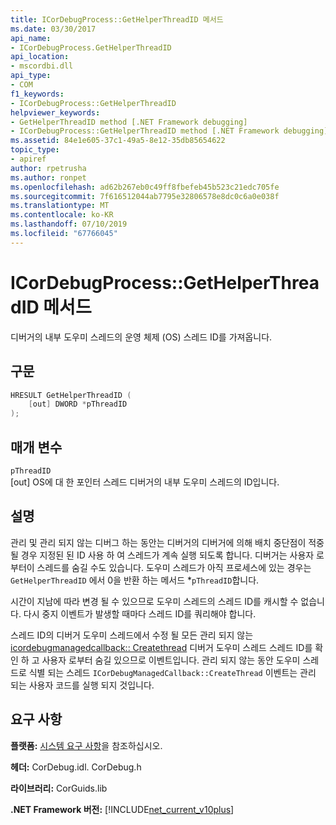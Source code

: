 ```yaml
---
title: ICorDebugProcess::GetHelperThreadID 메서드
ms.date: 03/30/2017
api_name:
- ICorDebugProcess.GetHelperThreadID
api_location:
- mscordbi.dll
api_type:
- COM
f1_keywords:
- ICorDebugProcess::GetHelperThreadID
helpviewer_keywords:
- GetHelperThreadID method [.NET Framework debugging]
- ICorDebugProcess::GetHelperThreadID method [.NET Framework debugging]
ms.assetid: 84e1e605-37c1-49a5-8e12-35db85654622
topic_type:
- apiref
author: rpetrusha
ms.author: ronpet
ms.openlocfilehash: ad62b267eb0c49ff8fbefeb45b523c21edc705fe
ms.sourcegitcommit: 7f616512044ab7795e32806578e8dc0c6a0e038f
ms.translationtype: MT
ms.contentlocale: ko-KR
ms.lasthandoff: 07/10/2019
ms.locfileid: "67766045"
---
```

# <a name="icordebugprocessgethelperthreadid-method"></a>ICorDebugProcess::GetHelperThreadID 메서드
디버거의 내부 도우미 스레드의 운영 체제 (OS) 스레드 ID를 가져옵니다.  
  
## <a name="syntax"></a>구문  
  
```cpp  
HRESULT GetHelperThreadID (  
    [out] DWORD *pThreadID  
);  
```  
  
## <a name="parameters"></a>매개 변수  
 `pThreadID`  
 [out] OS에 대 한 포인터 스레드 디버거의 내부 도우미 스레드의 ID입니다.  
  
## <a name="remarks"></a>설명  
 관리 및 관리 되지 않는 디버그 하는 동안는 디버거의 디버거에 의해 배치 중단점이 적중 될 경우 지정된 된 ID 사용 하 여 스레드가 계속 실행 되도록 합니다. 디버거는 사용자 로부터이 스레드를 숨길 수도 있습니다. 도우미 스레드가 아직 프로세스에 있는 경우는 `GetHelperThreadID` 에서 0을 반환 하는 메서드 *`pThreadID`합니다.  
  
 시간이 지남에 따라 변경 될 수 있으므로 도우미 스레드의 스레드 ID를 캐시할 수 없습니다. 다시 중지 이벤트가 발생할 때마다 스레드 ID를 쿼리해야 합니다.  
  
 스레드 ID의 디버거 도우미 스레드에서 수정 될 모든 관리 되지 않는 [icordebugmanagedcallback:: Createthread](../../../../docs/framework/unmanaged-api/debugging/icordebugmanagedcallback-createthread-method.md) 디버거 도우미 스레드 스레드 ID를 확인 하 고 사용자 로부터 숨길 있으므로 이벤트입니다. 관리 되지 않는 동안 도우미 스레드로 식별 되는 스레드 `ICorDebugManagedCallback::CreateThread` 이벤트는 관리 되는 사용자 코드를 실행 되지 것입니다.  
  
## <a name="requirements"></a>요구 사항  
 **플랫폼:** [시스템 요구 사항](../../../../docs/framework/get-started/system-requirements.md)을 참조하십시오.  
  
 **헤더:** CorDebug.idl. CorDebug.h  
  
 **라이브러리:** CorGuids.lib  
  
 **.NET Framework 버전:** [!INCLUDE[net_current_v10plus](../../../../includes/net-current-v10plus-md.md)]
